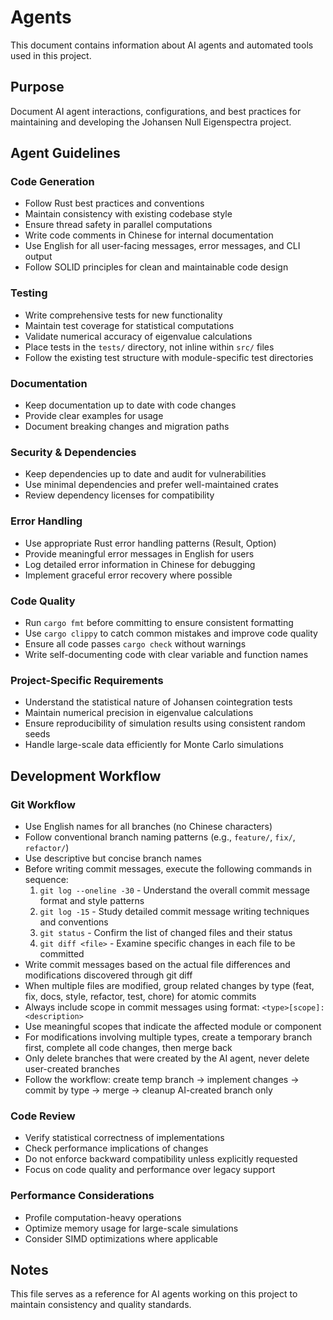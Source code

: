 # Agents

This document contains information about AI agents and automated tools used in this project.

## Purpose

Document AI agent interactions, configurations, and best practices for maintaining and developing the Johansen Null Eigenspectra project.

## Agent Guidelines

### Code Generation

- Follow Rust best practices and conventions
- Maintain consistency with existing codebase style
- Ensure thread safety in parallel computations
- Write code comments in Chinese for internal documentation
- Use English for all user-facing messages, error messages, and CLI output
- Follow SOLID principles for clean and maintainable code design

### Testing

- Write comprehensive tests for new functionality
- Maintain test coverage for statistical computations
- Validate numerical accuracy of eigenvalue calculations
- Place tests in the `tests/` directory, not inline within `src/` files
- Follow the existing test structure with module-specific test directories

### Documentation

- Keep documentation up to date with code changes
- Provide clear examples for usage
- Document breaking changes and migration paths

### Security & Dependencies

- Keep dependencies up to date and audit for vulnerabilities
- Use minimal dependencies and prefer well-maintained crates
- Review dependency licenses for compatibility

### Error Handling

- Use appropriate Rust error handling patterns (Result, Option)
- Provide meaningful error messages in English for users
- Log detailed error information in Chinese for debugging
- Implement graceful error recovery where possible

### Code Quality

- Run `cargo fmt` before committing to ensure consistent formatting
- Use `cargo clippy` to catch common mistakes and improve code quality
- Ensure all code passes `cargo check` without warnings
- Write self-documenting code with clear variable and function names

### Project-Specific Requirements

- Understand the statistical nature of Johansen cointegration tests
- Maintain numerical precision in eigenvalue calculations
- Ensure reproducibility of simulation results using consistent random seeds
- Handle large-scale data efficiently for Monte Carlo simulations

## Development Workflow

### Git Workflow

- Use English names for all branches (no Chinese characters)
- Follow conventional branch naming patterns (e.g., `feature/`, `fix/`, `refactor/`)
- Use descriptive but concise branch names
- Before writing commit messages, execute the following commands in sequence:
  1. `git log --oneline -30` - Understand the overall commit message format and style patterns
  2. `git log -15` - Study detailed commit message writing techniques and conventions
  3. `git status` - Confirm the list of changed files and their status
  4. `git diff <file>` - Examine specific changes in each file to be committed
- Write commit messages based on the actual file differences and modifications discovered through git diff
- When multiple files are modified, group related changes by type (feat, fix, docs, style, refactor, test, chore) for atomic commits
- Always include scope in commit messages using format: `<type>[scope]: <description>`
- Use meaningful scopes that indicate the affected module or component
- For modifications involving multiple types, create a temporary branch first, complete all code changes, then merge back
- Only delete branches that were created by the AI agent, never delete user-created branches
- Follow the workflow: create temp branch → implement changes → commit by type → merge → cleanup AI-created branch only

### Code Review

- Verify statistical correctness of implementations
- Check performance implications of changes
- Do not enforce backward compatibility unless explicitly requested
- Focus on code quality and performance over legacy support

### Performance Considerations

- Profile computation-heavy operations
- Optimize memory usage for large-scale simulations
- Consider SIMD optimizations where applicable

## Notes

This file serves as a reference for AI agents working on this project to maintain consistency and quality standards.
